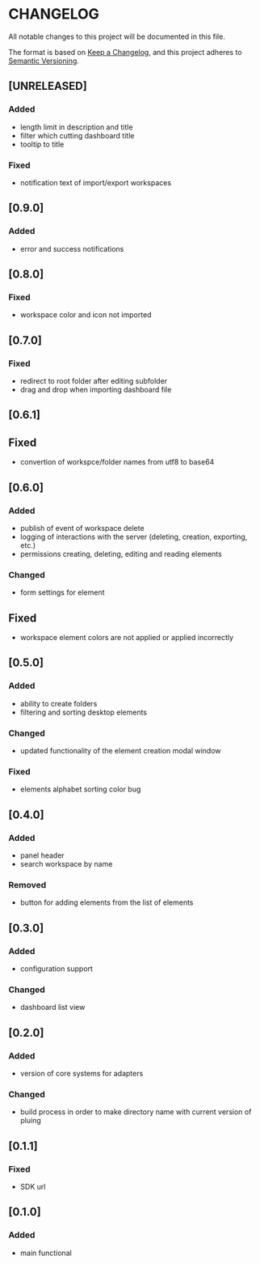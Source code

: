 # CHANGELOG

All notable changes to this project will be documented in this file.

The format is based on [Keep a Changelog](https://keepachangelog.com/en/1.0.0/),
and this project adheres to [Semantic Versioning](https://semver.org/spec/v2.0.0.html).

## [UNRELEASED]

### Added

- length limit in description and title
- filter which cutting dashboard title
- tooltip to title

### Fixed

- notification text of import/export workspaces

## [0.9.0]

### Added

- error and success notifications

## [0.8.0]

### Fixed

- workspace color and icon not imported

## [0.7.0]

### Fixed

- redirect to root folder after editing subfolder
- drag and drop when importing dashboard file

## [0.6.1]

## Fixed

- convertion of workspce/folder names from utf8 to base64

## [0.6.0]

### Added

- publish of event of workspace delete
- logging of interactions with the server (deleting, creation, exporting, etc.)
- permissions creating, deleting, editing and reading elements

### Changed

- form settings for element

## Fixed

- workspace element colors are not applied or applied incorrectly

## [0.5.0]

### Added

- ability to create folders
- filtering and sorting desktop elements

### Changed

- updated functionality of the element creation modal window

### Fixed

- elements alphabet sorting color bug

## [0.4.0]

### Added

- panel header
- search workspace by name

### Removed

- button for adding elements from the list of elements

## [0.3.0]

### Added

- configuration support

### Changed

- dashboard list view

## [0.2.0]

### Added

- version of core systems for adapters

### Changed

- build process in order to make directory name with current version of pluing

## [0.1.1]

### Fixed

- SDK url

## [0.1.0]

### Added

- main functional
